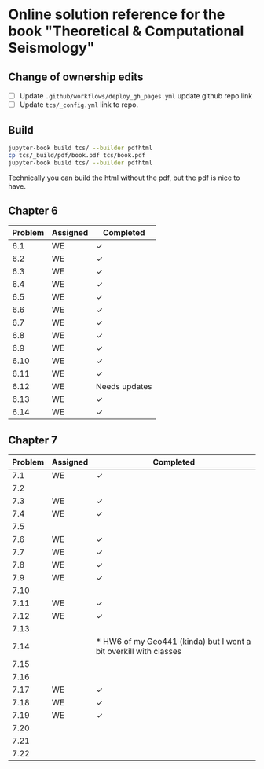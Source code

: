 # Online solution reference for the book "Theoretical & Computational Seismology"

## Change of ownership edits

- [ ] Update `.github/workflows/deploy_gh_pages.yml` update github repo link
- [ ] Update `tcs/_config.yml` link to repo.

## Build 

```bash
jupyter-book build tcs/ --builder pdfhtml
cp tcs/_build/pdf/book.pdf tcs/book.pdf
jupyter-book build tcs/ --builder pdfhtml
```

Technically you can build the html without the pdf, but the pdf is nice to 
have.

## Chapter 6      
| Problem | Assigned | Completed |
|---------|----------|-----------|
| 6.1     | WE       | ✓         |
| 6.2     | WE       | ✓         |
| 6.3     | WE       | ✓         |
| 6.4     | WE       | ✓         | 
| 6.5     | WE       | ✓         |
| 6.6     | WE       | ✓         |
| 6.7     | WE       | ✓         |
| 6.8     | WE       | ✓         |
| 6.9     | WE       | ✓         |
| 6.10     | WE       | ✓         |
| 6.11     | WE       | ✓         |
| 6.12     | WE       | Needs updates          |
| 6.13     | WE       | ✓         |
| 6.14     | WE       | ✓         |


## Chapter 7
| Problem | Assigned | Completed |
|---------|----------|-----------|
| 7.1     | WE       | ✓         |
| 7.2     |          |           |
| 7.3     | WE       | ✓         |
| 7.4     | WE       | ✓         |
| 7.5     |          |           |
| 7.6     | WE       | ✓         |
| 7.7     | WE       | ✓         |
| 7.8     | WE       | ✓         |
| 7.9     | WE       | ✓         |
| 7.10     |          |           |
| 7.11     | WE       | ✓         |
| 7.12     | WE       | ✓         |
| 7.13     |          |           |
| 7.14     |          | * HW6 of my Geo441 (kinda) but I went a bit overkill with classes  |
| 7.15     |          |           |
| 7.16     |          |           |
| 7.17     | WE       | ✓         |
| 7.18     | WE       | ✓         |
| 7.19     | WE       | ✓         |
| 7.20     |          |           |
| 7.21     |          |           |
| 7.22     |          |           |
